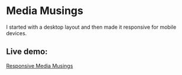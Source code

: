 # Media Musings

I started with a desktop layout and then made it responsive for mobile devices.

## Live demo:
[Responsive Media Musings](https://prof-anderson-uc.github.io/rwd-media-musings-demo/)
